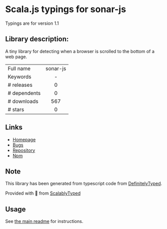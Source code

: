 
# Scala.js typings for sonar-js

Typings are for version 1.1

## Library description:
A tiny library for detecting when a browser is scrolled to the bottom of a web page.

|                    |                 |
| ------------------ | :-------------: |
| Full name          | sonar-js |
| Keywords           | - |
| # releases         | 0 |
| # dependents       | 0 |
| # downloads        | 567 |
| # stars            | 0 |

## Links
- [Homepage](https://github.com/brandonweiss/sonar-js#readme)
- [Bugs](https://github.com/brandonweiss/sonar-js/issues)
- [Repository](https://github.com/brandonweiss/sonar-js)
- [Npm](https://www.npmjs.com/package/sonar-js)
    


## Note
This library has been generated from typescript code from [DefinitelyTyped](https://definitelytyped.org).

Provided with :purple_heart: from [ScalablyTyped](https://github.com/oyvindberg/ScalablyTyped)

## Usage
See [the main readme](../../readme.md) for instructions.


